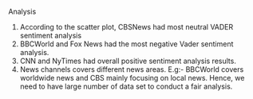 
Analysis
1.	According to the scatter plot, CBSNews had most neutral VADER sentiment analysis
2.	BBCWorld and Fox News had the most negative Vader sentiment analysis.
3.	CNN and NyTimes had overall positive sentiment analysis results.
4.	News channels covers different news areas. E.g:- BBCWorld covers worldwide news and CBS mainly focusing on local news. Hence, we need to have large number of data set to conduct a fair analysis.

